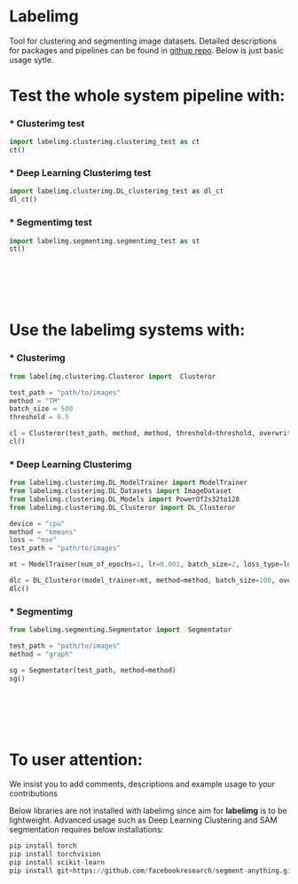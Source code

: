 # Labelimg
Tool for clustering and segmenting image datasets. Detailed descriptions for packages and pipelines can be found in [githup repo](https://github.com/mericdemirors/labelimg). Below is just basic usage sytle.

# Test the whole system pipeline with:

### * Clusterimg test
```python
import labelimg.clusterimg.clusterimg_test as ct
ct()
```

### * Deep Learning Clusterimg test
```python
import labelimg.clusterimg.DL_clusterimg_test as dl_ct
dl_ct()
```

### * Segmentimg test
```python
import labelimg.segmentimg.segmentimg_test as st
st()
```

<br/><br/>
<br/><br/>

# Use the labelimg systems with:

### * Clusterimg 
```python
from labelimg.clusterimg.Clusteror import  Clusteror

test_path = "path/to/images"
method = "TM"
batch_size = 500
threshold = 0.5

cl = Clusteror(test_path, method, method, threshold=threshold, overwrite=True)
cl()
```

### * Deep Learning Clusterimg 
```python
from labelimg.clusterimg.DL_ModelTrainer import ModelTrainer
from labelimg.clusterimg.DL_Datasets import ImageDataset
from labelimg.clusterimg.DL_Models import PowerOf2s32to128
from labelimg.clusterimg.DL_Clusteror import DL_Clusteror

device = "cpu"
method = "kmeans"
loss = "mse"
test_path = "path/to/images"

mt = ModelTrainer(num_of_epochs=1, lr=0.001, batch_size=2, loss_type=loss, dataset=ImageDataset(test_path), model=PowerOf2s32to128(), verbose=0, device=device)

dlc = DL_Clusteror(model_trainer=mt, method=method, batch_size=100, overwrite=True, verbose=0)
dlc()
```

### * Segmentimg
```python
from labelimg.segmentimg.Segmentator import  Segmentator

test_path = "path/to/images"
method = "graph"

sg = Segmentator(test_path, method=method)
sg()
```

<br/><br/>
<br/><br/>

# To user attention:
We insist you to add comments, descriptions and example usage to your contributions  

Below libraries are not installed with labelimg since aim for __labelimg__ is to be lightweight. Advanced usage such as Deep Learning Clustering and SAM segmentation requires below installations:
```python
pip install torch
pip install torchvision
pip install scikit-learn
pip install git+https://github.com/facebookresearch/segment-anything.git
```
